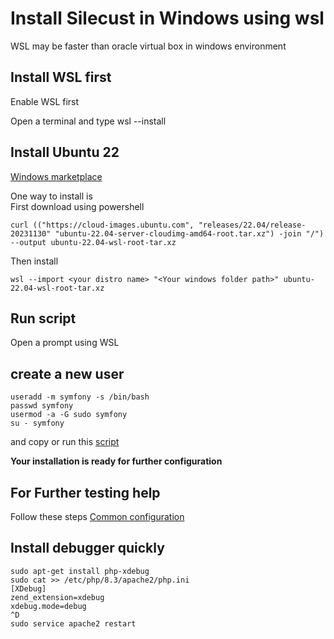 # Install Silecust in Windows using wsl
WSL may be faster than oracle virtual box in windows environment

## Install WSL first
Enable WSL first

Open a terminal and type
wsl --install

## Install Ubuntu 22 
[Windows marketplace](https://www.microsoft.com/store/productId/9PN20MSR04DW?ocid=pdpshare)

One way to install is   
First download using powershell

`curl (("https://cloud-images.ubuntu.com", "releases/22.04/release-20231130" "ubuntu-22.04-server-cloudimg-amd64-root.tar.xz") -join "/") --output ubuntu-22.04-wsl-root-tar.xz`  

Then install  

`wsl --import <your distro name> "<Your windows folder path>" ubuntu-22.04-wsl-root-tar.xz`

## Run script
Open a prompt using WSL

## create a new user
```
useradd -m symfony -s /bin/bash
passwd symfony
usermod -a -G sudo symfony
su - symfony
```
and copy or run this [script](script.sh)

**Your installation is ready for further configuration**

## For Further testing help
Follow these steps
[Common configuration](../../../development/common.md)

## Install debugger quickly 

```
sudo apt-get install php-xdebug   
sudo cat >> /etc/php/8.3/apache2/php.ini
[XDebug]
zend_extension=xdebug
xdebug.mode=debug
^D
sudo service apache2 restart
```